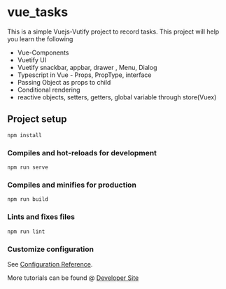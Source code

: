 # vue_tasks
This is a simple Vuejs-Vutify project to record tasks. This project will help you learn the following

* Vue-Components
* Vuetify UI 
* Vuetify snackbar, appbar, drawer , Menu, Dialog
* Typescript in Vue - Props, PropType, interface
* Passing Object as props to child
* Conditional rendering
* reactive objects, setters, getters, global variable through store(Vuex)


## Project setup
```
npm install
```

### Compiles and hot-reloads for development
```
npm run serve
```

### Compiles and minifies for production
```
npm run build
```

### Lints and fixes files
```
npm run lint
```

### Customize configuration
See [Configuration Reference](https://cli.vuejs.org/config/).

More tutorials can be found @ [Developer Site](https:\\www.developermblog.wordpress.com)
